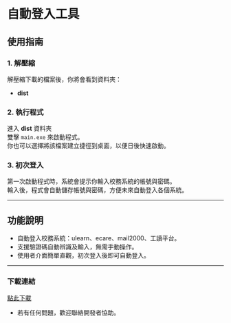 # 自動登入工具

## 使用指南

### 1. 解壓縮
解壓縮下載的檔案後，你將會看到資料夾：  
- **dist** 

### 2. 執行程式
進入 **dist** 資料夾  
雙擊 `main.exe` 來啟動程式。  
你也可以選擇將該檔案建立捷徑到桌面，以便日後快速啟動。

### 3. 初次登入
第一次啟動程式時，系統會提示你輸入校務系統的帳號與密碼。  
輸入後，程式會自動儲存帳號與密碼，方便未來自動登入各個系統。

---

## 功能說明
- 自動登入校務系統：ulearn、ecare、mail2000、工讀平台。
- 支援驗證碼自動辨識及輸入，無需手動操作。
- 使用者介面簡單直觀，初次登入後即可自動登入。

---

### 下載連結
[點此下載](https://github.com/41243144/nfu_system_automation/releases)

- 若有任何問題，歡迎聯絡開發者協助。